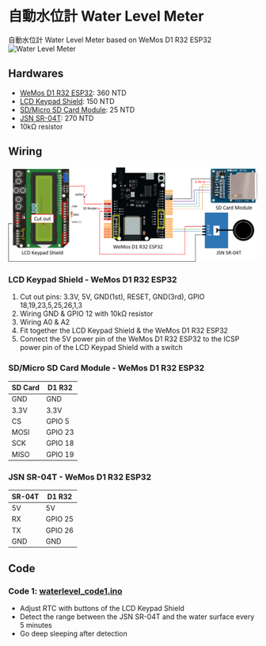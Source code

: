# 自動水位計 Water Level Meter
自動水位計 Water Level Meter based on WeMos D1 R32 ESP32
![Water Level Meter](./imgs/photos.jpg)

## Hardwares
- [WeMos D1 R32 ESP32](https://www.taiwansensor.com.tw/product/wemos-d1-r32-esp-32-%E9%96%8B%E7%99%BC%E7%89%88-%E8%97%8D%E8%8A%BD-wifi-uno-r3-%E4%B8%80%E9%AB%94-4mb-%E8%A8%98%E6%86%B6%E9%AB%94/): 360 NTD
- [LCD Keypad Shield](https://create.arduino.cc/projecthub/electropeak/using-1602-lcd-keypad-shield-w-arduino-w-examples-e02d95): 150 NTD
- [SD/Micro SD Card Module](https://create.arduino.cc/projecthub/electropeak/sd-card-module-with-arduino-how-to-read-write-data-37f390): 25 NTD
- [JSN SR-04T](https://www.jmaker.com.tw/products/jsn-sr04t): 270 NTD
- 10kΩ resistor

## Wiring
![Water Level Meter layout](./imgs/layout.png)

### LCD Keypad Shield - WeMos D1 R32 ESP32
 1. Cut out pins: 3.3V, 5V, GND(1st), RESET, GND(3rd), GPIO 18,19,23,5,25,26,1,3
 2. Wiring GND & GPIO 12 with 10kΩ resistor
 3. Wiring A0 & A2
 4. Fit together the LCD Keypad Shield & the WeMos D1 R32 ESP32
 5. Connect the 5V power pin of the WeMos D1 R32 ESP32 to the ICSP power pin of the LCD Keypad Shield with a switch

### SD/Micro SD Card Module - WeMos D1 R32 ESP32
| SD Card | D1 R32 |
| -------- | -------- |
| GND | GND |
| 3.3V | 3.3V |
| CS | GPIO 5 |
| MOSI | GPIO 23 |
| SCK | GPIO 18 |
| MISO | GPIO 19 |

### JSN SR-04T - WeMos D1 R32 ESP32
| SR-04T | D1 R32 |
| -------- | -------- |
| 5V | 5V |
| RX | GPIO 25 |
| TX | GPIO 26 |
| GND | GND |

## Code

### Code 1: [waterlevel_code1.ino](waterlevel_code1.ino)
 - Adjust RTC with buttons of the LCD Keypad Shield
 - Detect the range between the JSN SR-04T and the water surface every 5 minutes
 - Go deep sleeping after detection